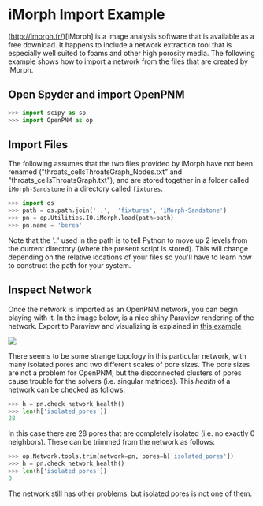 # iMorph Import Example

(http://imorph.fr/)[iMorph] is a image analysis software that is available as a free download.  It happens to include a network extraction tool that is especially well suited to foams and other high porosity media.  The following example shows how to import a network from the files that are created by iMorph.

## Open Spyder and import OpenPNM

``` python
>>> import scipy as sp
>>> import OpenPNM as op


```

## Import Files
The following assumes that the two files provided by iMorph have not been renamed ("throats_cellsThroatsGraph_Nodes.txt" and "throats_cellsThroatsGraph.txt"), and are stored together in a folder called ``iMorph-Sandstone`` in a directory called ``fixtures``.  

``` python
>>> import os
>>> path = os.path.join('..',  'fixtures', 'iMorph-Sandstone')
>>> pn = op.Utilities.IO.iMorph.load(path=path)
>>> pn.name = 'berea'

```
Note that the \'..\' used in the path is to tell Python to move up 2 levels from the current directory (where the present script is stored).  This will change depending on the relative locations of your files so you'll have to learn how to construct the path for your system.

## Inspect Network

Once the network is imported as an OpenPNM network, you can begin playing with it.  In the image below, is a nice shiny Paraview rendering of the network.  Export to Paraview and visualizing is explained in [this example](https://github.com/PMEAL/OpenPNM-Examples/blob/master/IO_and_Visualization/view_vtp_in_paraview.md)

![](https://i.imgur.com/Bqq71Lk.png)

There seems to be some strange topology in this particular network, with many isolated pores and two different scales of pore sizes. The pore sizes are not a problem for OpenPNM, but the disconnected clusters of pores cause trouble for the solvers (i.e. singular matrices).  This *health* of a network can be checked as follows:

``` python
>>> h = pn.check_network_health()
>>> len(h['isolated_pores'])
28

```
In this case there are 28 pores that are completely isolated (i.e. no exactly 0 neighbors).  These can be trimmed from the network as follows:

``` python
>>> op.Network.tools.trim(network=pn, pores=h['isolated_pores'])
>>> h = pn.check_network_health()
>>> len(h['isolated_pores'])
0

```

The network still has other problems, but isolated pores is not one of them.  

